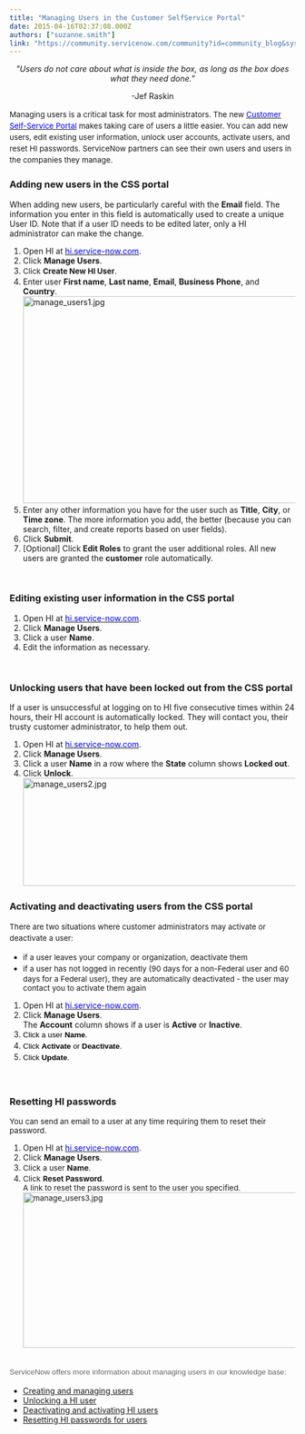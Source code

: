 ```yaml
---
title: "Managing Users in the Customer SelfService Portal"
date: 2015-04-16T02:37:08.000Z
authors: ["suzanne.smith"]
link: "https://community.servicenow.com/community?id=community_blog&sys_id=7b5c6aa1dbd0dbc01dcaf3231f961985"
---
```

<p style="text-align: center;"><em>"Users do not care about what is inside the box, as long as the box does what they need done."</em></p><p style="text-align: center;">-Jef Raskin</p><p class="p1"></p><p class="p1"><span style="font-size: 10pt; line-height: 1.5em; text-align: left;">Managing users is a critical task for most administrators. The new <a _jive_internal="true" href="/community/service-automation-platform/user-interface/blog/2015/03/27/self-service-delivered-now"><span style="color: #0000ff;">Customer Self-Service Portal</span></a> makes taking care of users a little easier. You can add new users, edit existing user information, unlock user accounts, activate users, and reset HI passwords. ServiceNow partners can see their own users and users in the companies they manage.</span></p><p></p><h3>Adding new users in the CSS portal</h3><p>When adding new users, be particularly careful with the <strong>Email</strong> field. The information you enter in this field is automatically used to create a unique User ID. Note that if a user ID needs to be edited later, only a HI administrator can make the change.</p><ol><li>Open HI at <a class="jive-link-external-small" href="https://hi.service-now.com/" rel="nofollow" target="_blank"><span style="color: #0000ff;">hi.service-now.com</span></a><span style="color: #0000ff;">.</span></li><li>Click <strong>Manage Users</strong>.</li><li><span style="font-size: 10pt; line-height: 1.5em;">Click </span><span style="font-size: 10pt; line-height: 1.5em;"><strong>Create New HI User</strong></span><span style="font-size: 10pt; line-height: 1.5em;">.</span></li><li>Enter user <strong>First name</strong>, <strong>Last name</strong>, <strong>Email</strong>, <strong>Business Phone</strong>, and <strong>Country</strong>.<br/><img   alt="manage_users1.jpg" class="image-0 jive-image" src="213a4546db1c97041dcaf3231f96194a.iix" style="height: 365px; width: 620px;"/></li><li>Enter any other information you have for the user such as <strong>Title</strong>, <strong>City</strong>, or <strong>Time zone</strong>. The more information you add, the better (because you can search, filter, and create reports based on user fields).</li><li>Click <strong>Submit</strong>.</li><li>[Optional] Click<strong> Edit Roles</strong> to grant the user additional roles. All new users are granted the <strong>customer</strong> role automatically.</li></ol><p><span style="color: #485563; font-family: arial;"><br/></span></p><h3>Editing existing user information in the CSS portal</h3><ol><li>Open HI at <a class="jive-link-external-small" href="https://hi.service-now.com/" rel="nofollow" target="_blank"><span style="color: #0000ff;">hi.service-now.com</span></a><span style="color: #0000ff;">.</span></li><li>Click <strong>Manage Users</strong>.</li><li>Click a user <strong>Name</strong>.</li><li>Edit the information as necessary.</li></ol><p><span style="color: #485563; font-family: arial;"><br/></span></p><h3>Unlocking users that have been locked out from the CSS portal</h3><p>If a user is unsuccessful at logging on to HI five consecutive times within 24 hours, their HI account is automatically locked. They will contact you, their trusty customer administrator, to help them out.</p><ol><li>Open HI at <a class="jive-link-external-small" href="https://hi.service-now.com/" rel="nofollow" target="_blank"><span style="color: #0000ff;">hi.service-now.com</span></a>.</li><li>Click <strong>Manage Users</strong>.</li><li>Click a user <strong>Name</strong> in a row where the <strong>State</strong> column shows <strong>Locked out</strong>.</li><li>Click <strong>Unlock</strong>.<br/><img   alt="manage_users2.jpg" class="image-1 jive-image" src="8ce928c6db909344e9737a9e0f96190a.iix" style="height: 190px; width: 620px;"/></li></ol><h3></h3><h3>Activating and deactivating users from the CSS portal</h3><p><span style="font-size: 10pt; line-height: 1.5em;">There are two situations where customer administrators may activate or deactivate a user:</span></p><ul><li><span style="font-size: 10pt; line-height: 1.5em;">if a user leaves your company or organization, deactivate them</span></li><li><span style="font-size: 10pt; line-height: 1.5em;">if a user has not logged in recently (90 days for a non-Federal user and 60 days for a Federal user), they are automatically deactivated - the user may contact you to activate them again</span></li></ul><ol><li>Open HI at <a class="jive-link-external-small" href="https://hi.service-now.com/" rel="nofollow" target="_blank"><span style="color: #0000ff;">hi.service-now.com</span></a>.</li><li>Click <strong>Manage Users</strong>.<br/>The <strong>Account</strong> column shows if a user is <strong>Active</strong> or <strong>Inactive</strong>.</li><li><span style="font-size: 10pt; line-height: 1.5em; color: #000000; font-family: Arial, Verdana, Helvetica, sans-serif;">Click a user </span><span style="font-size: 10pt; line-height: 1.5em; color: #000000; font-family: Arial, Verdana, Helvetica, sans-serif;"><strong>Name</strong></span><span style="font-size: 10pt; line-height: 1.5em; color: #000000; font-family: Arial, Verdana, Helvetica, sans-serif;">.</span></li><li><span style="font-size: 10pt; line-height: 1.5em; color: #000000; font-family: Arial, Verdana, Helvetica, sans-serif;">Click <strong>Activate</strong> or <strong>Deactivate</strong>.</span></li><li><span style="font-size: 10pt; line-height: 1.5em; color: #000000; font-family: Arial, Verdana, Helvetica, sans-serif;">Click <strong>Update</strong>.</span></li></ol><p><span style="font-size: 10pt; line-height: 1.5em; color: #666666; font-family: arial, sans-serif;"><br/></span></p><h3>Resetting HI passwords</h3><p><span style="font-size: 10pt;">You can send an email to a user at any time requiring them to reset their password. </span></p><ol><li>Open HI at <a class="jive-link-external-small" href="https://hi.service-now.com/" rel="nofollow" target="_blank"><span style="color: #0000ff;">hi.service-now.com</span></a>.</li><li>Click <strong>Manage Users</strong>.</li><li><span style="font-size: 10pt; line-height: 1.5em;">Click a user </span><span style="font-size: 10pt; line-height: 1.5em;"><strong>Name</strong></span><span style="font-size: 10pt; line-height: 1.5em;">.</span></li><li><span style="font-size: 10pt;">Click <strong>Reset Password</strong>.<br/>A link to reset the password is sent to the user you specified.<br/><img   alt="manage_users3.jpg" class="image-0 jive-image" src="b329888edb9c5fc03eb27a9e0f9619c1.iix" style="height: 274px; width: 620px;"/><br/><br/></span></li></ol><p><span style="font-size: 10pt; line-height: 1.5em; color: #666666; font-family: arial, sans-serif;">ServiceNow offers more information about managing users <span style="font-size: 10pt; line-height: 1.5em;">in our knowledge base:</span></span></p><ul><li><a title="i.service-now.com/kb_view.do?sysparm_article=KB0547279" href="https://hi.service-now.com/kb_view.do?sysparm_article=KB0547279">Creating and managing users</a></li><li><a title="i.service-now.com/kb_view.do?sysparm_article=KB0547276" href="https://hi.service-now.com/kb_view.do?sysparm_article=KB0547276">Unlocking a HI user</a></li><li><a title="i.service-now.com/kb_view.do?sysparm_article=KB0547277" href="https://hi.service-now.com/kb_view.do?sysparm_article=KB0547277">Deactivating and activating HI users</a></li><li><a title="i.service-now.com/kb_view.do?sysparm_article=KB0547371" href="https://hi.service-now.com/kb_view.do?sysparm_article=KB0547371">Resetting HI passwords for users</a></li></ul>